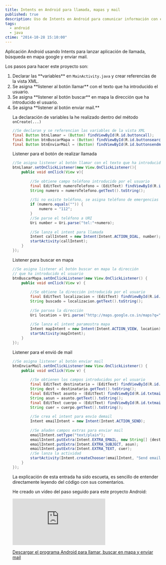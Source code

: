 ```yaml
---
title: Intents en Android para llamada, mapas y mail
published: true
description: Uso de Intents en Android para comunicar información con ejemplos de lanzado de llamadas, mapas y mail
tags:
  - android
  - java
ctime: "2014-10-28 15:10:00"
---
```


Aplicación Android usando Intents para lanzar aplicación de llamada, búsqueda en mapa google y enviar mail.

Los pasos para hacer este proyecto son:

<ol class="list-bullets">
	<li>Declarar las **variables** en <code>MainActivity.java</code> y crear referencias de la vista XML.</li>
	<li>Se asigna **listener al botón llamar** con el texto que ha introducido el usuario.</li>
	<li>Se asigna **listener al botón buscar** en mapa la dirección que ha introducido el usuario.</li>
	<li>Se asigna **listener al botón enviar mail.**</li>

La declaración de variables la he realizado dentro del método <code>onCreate(...)</code>

```java
//Se declaran y se referencian las variables de la vista XML
final Button btnLlamar = (Button) findViewById(R.id.buttoncall);
final Button btnBuscarMapa = (Button) findViewById(R.id.buttonsearch);
final Button btnEnviarMail = (Button) findViewById(R.id.buttonsendmail);
```

Listener para el botón de realizar llamada

```java
//Se asigna listener al botón llamar con el texto que ha introducido el usuario
btnLlamar.setOnClickListener(new View.OnClickListener(){
	public void onClick(View v){
		
		//Se obtiene campo teléfono introducido por el usuario
		final EditText numeroTelefono = (EditText) findViewById(R.id.txtnumbercall);
		String numero = numeroTelefono.getText().toString();
		
		//Si no existe teléfono, se asigna teléfono de emergencias
		if (numero.equals("")) {
			numero = "112";
		}
		//Se parse el teléfono a URI
		Uri number = Uri.parse("tel:"+numero);
		
		//Se lanza el intent para llamada
		Intent callIntent = new Intent(Intent.ACTION_DIAL, number);
		startActivity(callIntent);
	}
});
```

Listener para buscar en mapa

```java
//Se asigna listener al botón buscar en mapa la dirección
// que ha introducido el usuario
btnBuscarMapa.setOnClickListener(new View.OnClickListener() {
	public void onClick(View v) {
		
		//Se obtiene la dirección introducida por el usuario
		final EditText localizacion = (EditText) findViewById(R.id.txtsearchmap);
		String buscado = localizacion.getText().toString();
		
		//Se parsea la dirección
		Uri location = Uri.parse("http://maps.google.co.in/maps?q="+buscado);
		
		//Se lanza el intent paramostra mapa
		Intent mapIntent = new Intent(Intent.ACTION_VIEW, location);
		startActivity(mapIntent);
	}
});
```

Listener para el envió de mail

```java
//Se asigna listener al botón enviar mail
btnEnviarMail.setOnClickListener(new View.OnClickListener() {
	public void onClick(View v) {
		
		//Se obtienen los campos introducidos por el usuario
		final EditText destinatario = (EditText) findViewById(R.id.txtmailuser);
		String dest = destinatario.getText().toString();
		final EditText asunto = (EditText) findViewById(R.id.txtmailsubject);
		String asun = asunto.getText().toString();
		final EditText cuerpo = (EditText) findViewById(R.id.txtmailbody);
		String cuer = cuerpo.getText().toString();
		
		//Se crea el intent para envío demail
		Intent emailIntent = new Intent(Intent.ACTION_SEND);
		
		//Se añaden campos extras para enviar mail
		emailIntent.setType("text/plain");
		emailIntent.putExtra(Intent.EXTRA_EMAIL, new String[] {dest});	//Destinatario
		emailIntent.putExtra(Intent.EXTRA_SUBJECT, asun);				//Asunto
		emailIntent.putExtra(Intent.EXTRA_TEXT, cuer);					//Cuerpo mail
		//Se lanza la actividad
		startActivity(Intent.createChooser(emailIntent, "Send email..."));
	}
});
```

La explicación de esta entrada ha sido escueta, es sencillo de entender directamente leyendo del código con sus comentarios.

He creado un vídeo del paso seguido para este proyecto Android:

<div class="ratio-16-9">
    <iframe title="Intents en Android para lanzar llamada, mapas y mail" type="text/html" src="http://www.youtube.com/embed/PuM4JO23VtM?autoplay=0&origin=https://ivanalbizu.eu/" frameborder="0"></iframe>
</div>

<a href="https://db.tt/CWIfbv3J" target="_blank">Descargar el programa Android para llamar, buscar en mapa y enviar mail</a>